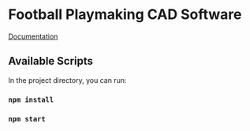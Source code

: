 # Football Playmaking CAD Software
[Documentation](https://konvajs.org/)

## Available Scripts

In the project directory, you can run:
### `npm install`

### `npm start`

